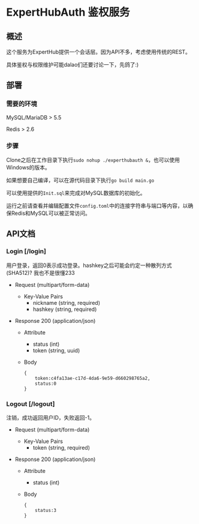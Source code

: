 # ExpertHubAuth 鉴权服务

## 概述

这个服务为ExpertHub提供一个会话层。因为API不多，考虑使用传统的REST。

具体鉴权与权限维护可能dalao们还要讨论一下，先鸽了:)

## 部署

### 需要的环境

MySQL/MariaDB > 5.5

Redis > 2.6

### 步骤

Clone之后在工作目录下执行`sudo nohup ./experthubauth &`，也可以使用Windows的版本。

如果想要自己编译，可以在源代码目录下执行`go build main.go`

可以使用提供的`Init.sql`来完成对MySQL数据库的初始化。

运行之前请查看并编辑配置文件`config.toml`中的连接字符串与端口等内容，以确保Redis和MySQL可以被正常访问。

## API文档

### Login [/login]

用户登录，返回0表示成功登录。hashkey之后可能会约定一种散列方式(SHA512)? 我也不是很懂233

+ Request (multipart/form-data)
     + Key-Value Pairs
         + nickname (string, required)
         + hashkey (string, required)

+ Response 200 (application/json)
    + Attribute
        + status          (int)
        + token  (string, uuid)
    + Body
     
          {
              token:c4fa13ae-c17d-4da6-9e59-d660298765a2,
              status:0
          }
          
### Logout [/logout]

注销，成功返回用户ID，失败返回-1。

+ Request (multipart/form-data)
   + Key-Value Pairs
       + token (string, required)

+ Response 200 (application/json)
  + Attribute
      + status          (int)
  + Body
   
        {
            status:3
        }
